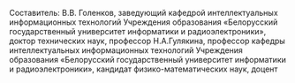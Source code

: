 Составитель:
В.В. Голенков, заведующий  кафедрой интеллектуальных информационных технологий Учреждения образования «Белорусский государственный университет информатики и радиоэлектроники», доктор технических наук, профессор
Н.А.Гулякина, профессор кафедры  интеллектуальных информационных технологий Учреждения образования «Белорусский государственный университет информатики и радиоэлектроники», кандидат физико-математических  наук, доцент
